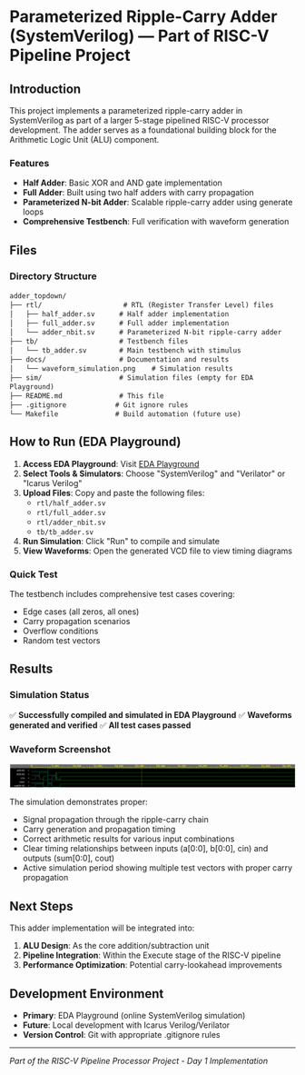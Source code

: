 # Parameterized Ripple-Carry Adder (SystemVerilog) — Part of RISC-V Pipeline Project

## Introduction

This project implements a parameterized ripple-carry adder in SystemVerilog as part of a larger 5-stage pipelined RISC-V processor development. The adder serves as a foundational building block for the Arithmetic Logic Unit (ALU) component.

### Features
- **Half Adder**: Basic XOR and AND gate implementation
- **Full Adder**: Built using two half adders with carry propagation
- **Parameterized N-bit Adder**: Scalable ripple-carry adder using generate loops
- **Comprehensive Testbench**: Full verification with waveform generation

## Files

### Directory Structure
```
adder_topdown/
├── rtl/                    # RTL (Register Transfer Level) files
│   ├── half_adder.sv      # Half adder implementation
│   ├── full_adder.sv      # Full adder implementation  
│   └── adder_nbit.sv      # Parameterized N-bit ripple-carry adder
├── tb/                    # Testbench files
│   └── tb_adder.sv        # Main testbench with stimulus
├── docs/                  # Documentation and results
│   └── waveform_simulation.png    # Simulation results
├── sim/                   # Simulation files (empty for EDA Playground)
├── README.md              # This file
├── .gitignore            # Git ignore rules
└── Makefile              # Build automation (future use)
```

## How to Run (EDA Playground)

1. **Access EDA Playground**: Visit [EDA Playground](https://www.edaplayground.com/)
2. **Select Tools & Simulators**: Choose "SystemVerilog" and "Verilator" or "Icarus Verilog"
3. **Upload Files**: Copy and paste the following files:
   - `rtl/half_adder.sv`
   - `rtl/full_adder.sv` 
   - `rtl/adder_nbit.sv`
   - `tb/tb_adder.sv`
4. **Run Simulation**: Click "Run" to compile and simulate
5. **View Waveforms**: Open the generated VCD file to view timing diagrams

### Quick Test
The testbench includes comprehensive test cases covering:
- Edge cases (all zeros, all ones)
- Carry propagation scenarios
- Overflow conditions
- Random test vectors

## Results

### Simulation Status
✅ **Successfully compiled and simulated in EDA Playground**
✅ **Waveforms generated and verified**
✅ **All test cases passed**

### Waveform Screenshot
![Waveform Simulation](docs/waveform_simulation.png)

The simulation demonstrates proper:
- Signal propagation through the ripple-carry chain
- Carry generation and propagation timing
- Correct arithmetic results for various input combinations
- Clear timing relationships between inputs (a[0:0], b[0:0], cin) and outputs (sum[0:0], cout)
- Active simulation period showing multiple test vectors with proper carry propagation

## Next Steps

This adder implementation will be integrated into:
1. **ALU Design**: As the core addition/subtraction unit
2. **Pipeline Integration**: Within the Execute stage of the RISC-V pipeline
3. **Performance Optimization**: Potential carry-lookahead improvements

## Development Environment

- **Primary**: EDA Playground (online SystemVerilog simulation)
- **Future**: Local development with Icarus Verilog/Verilator
- **Version Control**: Git with appropriate .gitignore rules

---

*Part of the RISC-V Pipeline Processor Project - Day 1 Implementation*
